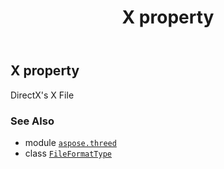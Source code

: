﻿---
title: X property
second_title: Aspose.3D for Python via .NET API References
description: 
type: docs
weight: 260
url: /aspose.threed/fileformattype/x/
is_root: false
---

## X property


DirectX's X File

### See Also
* module [`aspose.threed`](../../)
* class [`FileFormatType`](/3d/python-net/aspose.threed/fileformattype)
